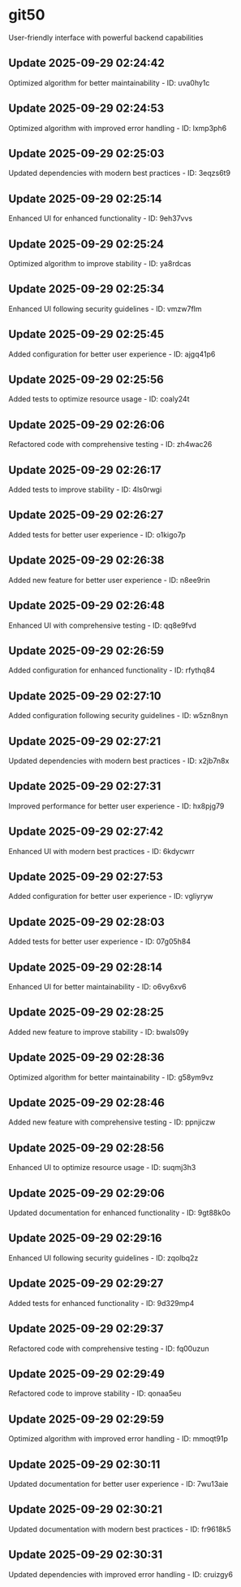 # git50
User-friendly interface with powerful backend capabilities

## Update 2025-09-29 02:24:42
Optimized algorithm for better maintainability - ID: uva0hy1c


## Update 2025-09-29 02:24:53
Optimized algorithm with improved error handling - ID: lxmp3ph6


## Update 2025-09-29 02:25:03
Updated dependencies with modern best practices - ID: 3eqzs6t9


## Update 2025-09-29 02:25:14
Enhanced UI for enhanced functionality - ID: 9eh37vvs


## Update 2025-09-29 02:25:24
Optimized algorithm to improve stability - ID: ya8rdcas


## Update 2025-09-29 02:25:34
Enhanced UI following security guidelines - ID: vmzw7flm


## Update 2025-09-29 02:25:45
Added configuration for better user experience - ID: ajgq41p6


## Update 2025-09-29 02:25:56
Added tests to optimize resource usage - ID: coaly24t


## Update 2025-09-29 02:26:06
Refactored code with comprehensive testing - ID: zh4wac26


## Update 2025-09-29 02:26:17
Added tests to improve stability - ID: 4ls0rwgi


## Update 2025-09-29 02:26:27
Added tests for better user experience - ID: o1kigo7p


## Update 2025-09-29 02:26:38
Added new feature for better user experience - ID: n8ee9rin


## Update 2025-09-29 02:26:48
Enhanced UI with comprehensive testing - ID: qq8e9fvd


## Update 2025-09-29 02:26:59
Added configuration for enhanced functionality - ID: rfythq84


## Update 2025-09-29 02:27:10
Added configuration following security guidelines - ID: w5zn8nyn


## Update 2025-09-29 02:27:21
Updated dependencies with modern best practices - ID: x2jb7n8x


## Update 2025-09-29 02:27:31
Improved performance for better user experience - ID: hx8pjg79


## Update 2025-09-29 02:27:42
Enhanced UI with modern best practices - ID: 6kdycwrr


## Update 2025-09-29 02:27:53
Added configuration for better user experience - ID: vgliyryw


## Update 2025-09-29 02:28:03
Added tests for better user experience - ID: 07g05h84


## Update 2025-09-29 02:28:14
Enhanced UI for better maintainability - ID: o6vy6xv6


## Update 2025-09-29 02:28:25
Added new feature to improve stability - ID: bwals09y


## Update 2025-09-29 02:28:36
Optimized algorithm for better maintainability - ID: g58ym9vz


## Update 2025-09-29 02:28:46
Added new feature with comprehensive testing - ID: ppnjiczw


## Update 2025-09-29 02:28:56
Enhanced UI to optimize resource usage - ID: suqmj3h3


## Update 2025-09-29 02:29:06
Updated documentation for enhanced functionality - ID: 9gt88k0o


## Update 2025-09-29 02:29:16
Enhanced UI following security guidelines - ID: zqolbq2z


## Update 2025-09-29 02:29:27
Added tests for enhanced functionality - ID: 9d329mp4


## Update 2025-09-29 02:29:37
Refactored code with comprehensive testing - ID: fq00uzun


## Update 2025-09-29 02:29:49
Refactored code to improve stability - ID: qonaa5eu


## Update 2025-09-29 02:29:59
Optimized algorithm with improved error handling - ID: mmoqt91p


## Update 2025-09-29 02:30:11
Updated documentation for better user experience - ID: 7wu13aie


## Update 2025-09-29 02:30:21
Updated documentation with modern best practices - ID: fr9618k5


## Update 2025-09-29 02:30:31
Updated dependencies with improved error handling - ID: cruizgy6

